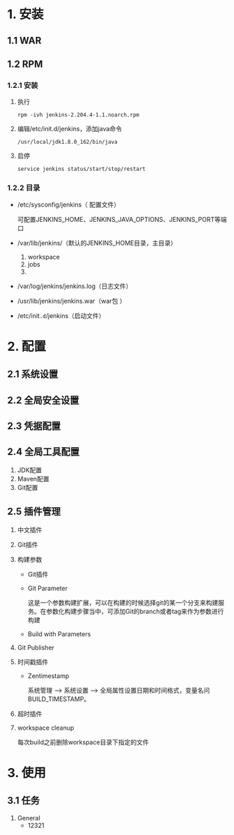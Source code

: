 # 	1. 安装

## 1.1 WAR

## 1.2 RPM

### 1.2.1 安装

1. 执行

   ```shell
   rpm -ivh jenkins-2.204.4-1.1.noarch.rpm
   ```

2. 编辑/etc/init.d/jenkins，添加java命令

   ```shell
   /usr/local/jdk1.8.0_162/bin/java
   ```

3. 启停

   ```shell
   service jenkins status/start/stop/restart
   ```

### 1.2.2 目录

- /etc/sysconfig/jenkins（ 配置文件）

  可配置JENKINS_HOME、JENKINS_JAVA_OPTIONS、JENKINS_PORT等端口

- /var/lib/jenkins/（默认的JENKINS_HOME目录，主目录）

  1. workspace
  2. jobs
  3. 

- /var/log/jenkins/jenkins.log（日志文件）

- /usr/lib/jenkins/jenkins.war（war包 ）

- /etc/init``.d``/jenkins（启动文件）

# 2. 配置

## 2.1 系统设置

## 2.2 全局安全设置

## 2.3 凭据配置

## 2.4 全局工具配置

1. JDK配置
2. Maven配置
3. Git配置

## 2.5 插件管理

1. 中文插件

2. Git插件

3. 构建参数

   - Git插件

   - Git Parameter

     这是一个参数构建扩展，可以在构建的时候选择git的某一个分支来构建服务。在参数化构建步骤当中，可添加Git的branch或者tag来作为参数进行构建

   - Build with Parameters

4. Git Publisher

5. 时间戳插件

   - Zentimestamp

     系统管理 --> 系统设置 --> 全局属性设置日期和时间格式，变量名问BUILD_TIMESTAMP。

6. 超时插件

7. workspace cleanup

   每次build之前删除workspace目录下指定的文件

# 3. 使用

## 3.1 任务

1. General
   - 12321
